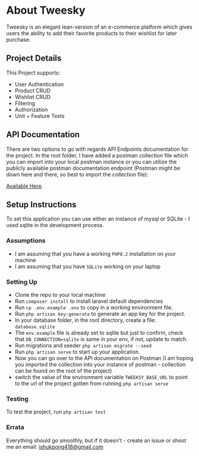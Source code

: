 # About Tweesky

Tweesky is an elegant lean-version of an e-commerce platform which gives users the ability to add their 
favorite products to their wishlist for later purchase.

## Project Details

This Project supports:
- User Authentication
- Product CRUD
- Wishlist CRUD
- Filtering
- Authorization
- Unit + Feature Tests


## API Documentation

There are two options to go with regards API Endpoints documentation for the project.
In the root folder, I have added a postman collection file which you can import into
your local postman instance or you can utilize the publicly available postman documentation endpoint 
(Postman might be down here and there, so best to import the collection file):


[Available Here](https://documenter.getpostman.com/view/37632424/2sB2qWGimG).

## Setup Instructions 

To set this application you can use either an instance of mysql or SQLite - I used sqlite in the development process.

### Assumptions
- I am assuming that you have a working `PHP8.2` installation on your machine
- I am assuming that you have `SQLite` working on your laptop


### Setting Up
- Clone the repo to your local machine
- Run `composer install` to install laravel default dependencies
- Run `cp .env.example .env` to copy in a working environment file.
- Run `php artisan key:generate` to generate an app key for the project.
- In your database folder, in the root directory, create a file: `database.sqlite`
- The `env.example` file is already set to sqlite but just to confirm, check that `DB_CONNECTION=sqlite` 
is same in your env, if not, update to match.
- Run migrations and seeder `php artisan migrate --seed`
- Run `php artisan serve` to start up your application.
- Now you can go over to the API documentation on Postman 
(I am hoping you imported the collection into your instance of postman - collection can be found on the root of the project)
- switch the value of the environment variable `TWEEKSY_BASE_URL` to point to the url of the project gotten from 
running `php artisan serve`

### Testing
To test the project, run `php artisan test`

### Errata 
Everything should go smoothly, but if it doesn't - create an issue or shoot me an email: ishukpong418@gmail.com
